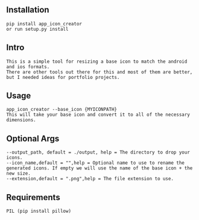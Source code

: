 ## Installation 
    pip install app_icon_creator
    or run setup.py install

## Intro
    This is a simple tool for resizing a base icon to match the android and ios formats.
    There are other tools out there for this and most of them are better, but I needed ideas for portfolio projects.

## Usage
    app_icon_creator --base_icon {MYICONPATH}
    This will take your base icon and convert it to all of the necessary dimensions.

## Optional Args

    --output_path, default = ./output, help = The directory to drop your icons.
    --icon_name,default = "",help = Optional name to use to rename the generated icons. If empty we will use the name of the base icon + the new size.
    --extension,default = ".png",help = The file extension to use.

## Requirements
    PIL (pip install pillow)